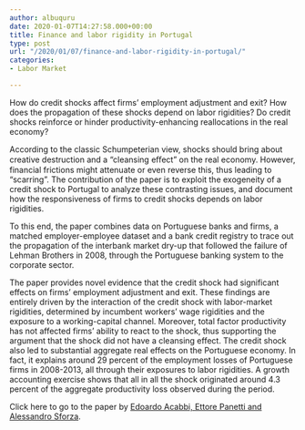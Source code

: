 ```yaml
---
author: albuquru
date: 2020-01-07T14:27:58.000+00:00
title: Finance and labor rigidity in Portugal
type: post
url: "/2020/01/07/finance-and-labor-rigidity-in-portugal/"
categories:
- Labor Market

---
```

How do credit shocks affect firms’ employment adjustment and exit? How does the propagation of these shocks depend on labor rigidities? Do credit shocks reinforce or hinder productivity-enhancing reallocations in the real economy?

According to the classic Schumpeterian view, shocks should bring about creative destruction and a “cleansing eﬀect” on the real economy. However, financial frictions might attenuate or even reverse this, thus leading to “scarring”. The contribution of the paper is to exploit the exogeneity of a credit shock to Portugal to analyze these contrasting issues, and document how the responsiveness of firms to credit shocks depends on labor rigidities.

To this end, the paper combines data on Portuguese banks and firms, a matched employer-employee dataset and a bank credit registry to trace out the propagation of the interbank market dry-up that followed the failure of Lehman Brothers in 2008, through the Portuguese banking system to the corporate sector.

The paper provides novel evidence that the credit shock had significant effects on firms’ employment adjustment and exit. These findings are entirely driven by the interaction of the credit shock with labor-market rigidities, determined by incumbent workers’ wage rigidities and the exposure to a working-capital channel. Moreover, total factor productivity has not affected firms’ ability to react to the shock, thus supporting the argument that the shock did not have a cleansing effect. The credit shock also led to substantial aggregate real effects on the Portuguese economy. In fact, it explains around 29 percent of the employment losses of Portuguese firms in 2008-2013, all through their exposures to labor rigidities. A growth accounting exercise shows that all in all the shock originated around 4.3 percent of the aggregate productivity loss observed during the period.

Click here to go to the paper by [Edoardo Acabbi, Ettore Panetti and Alessandro Sforza](https://econpapers.repec.org/paper/mdewpaper/0138.htm).